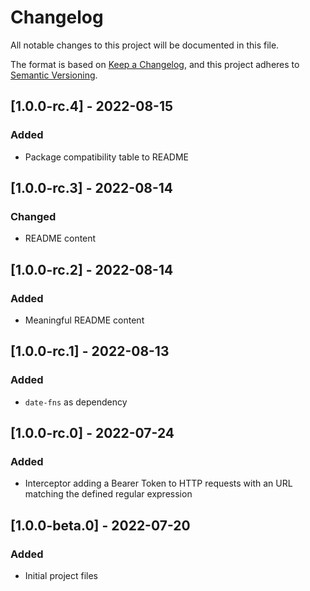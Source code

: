 # Changelog

All notable changes to this project will be documented in this file.

The format is based on [Keep a Changelog](https://keepachangelog.com/en/1.0.0/),
and this project adheres to [Semantic Versioning](https://semver.org/spec/v2.0.0.html).

## [1.0.0-rc.4] - 2022-08-15

### Added

- Package compatibility table to README

## [1.0.0-rc.3] - 2022-08-14

### Changed

- README content

## [1.0.0-rc.2] - 2022-08-14

### Added

- Meaningful README content

## [1.0.0-rc.1] - 2022-08-13

### Added

- `date-fns` as dependency

## [1.0.0-rc.0] - 2022-07-24

### Added

- Interceptor adding a Bearer Token to HTTP requests with an URL matching the defined regular expression

## [1.0.0-beta.0] - 2022-07-20

### Added

- Initial project files